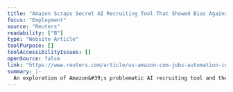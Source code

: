 ```yaml
---
title: "Amazon Scraps Secret AI Recruiting Tool That Showed Bias Against Women"
focus: "Employment"
source: "Reuters"
readability: ["B"]
type: "Website Article"
toolPurpose: []
toolAccessibilityIssues: []
openSource: false
link: "https://www.reuters.com/article/us-amazon-com-jobs-automation-insight/amazon-scraps-secret-ai-recruiting-tool-that-showed-bias-against-women-idUSKCN1MK08G"
summary: |-
  An exploration of Amazon&#39;s problematic AI recruiting tool and the need to scrap the project.
---
```


